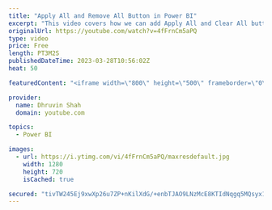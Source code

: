 ```yaml
---
title: "Apply All and Remove All Button in Power BI"
excerpt: "This video covers how we can add Apply All and Clear All buttons in Power BI report. This new feature is a game changer if you want improve your Power BI report performance. So, Let's get started!  Chapters: 00:00 Start 01:00 Different Ways to Apply All and Clear All 02:24 Perform Testing  #PowerBI #PowerBIDesktop"
originalUrl: https://youtube.com/watch?v=4fFrnCm5aPQ
type: video
price: Free
length: PT3M2S
publishedDateTime: 2023-03-28T10:56:02Z
heat: 50

featuredContent: "<iframe width=\"800\" height=\"500\" frameborder=\"0\" src=\"https://www.youtube.com/embed/4fFrnCm5aPQ\" allow=\"accelerometer; autoplay; encrypted-media; gyroscope; picture-in-picture\" allowfullscreen></iframe>"

provider:
  name: Dhruvin Shah
  domain: youtube.com

topics:
  - Power BI

images:
  - url: https://i.ytimg.com/vi/4fFrnCm5aPQ/maxresdefault.jpg
    width: 1280
    height: 720
    isCached: true

secured: "tivTW245Ej9xwXp26u7ZP+nKilXdG/+enbTJAO9LNzMcE8KTIdNqgq5MQsyx1Uu8lKIpm+TGQahYCDO8VgGZvwmyIWjCA6PrbBBV+rvaWWr5Uy1TcteUuRf99FRspt/gEjcnOirr/l/omugR2wNG5d+G65d/UL9oectEFSzld/Frn+IGlXOwRYKyNV++qh78lUFMmhACAB2an7cc++57gF3tTSFKIVN0zjA3xmHNdx1S9IIXDRp3HBrFOl3rZfDpqaueGDz5bWLFnkIYZzxCKk3Ux0XINdo1TOr6xTsYiPJARSFr6FyM8ECp7eydWua9VZct3LdrE7tpwixCu8Bc5YkmL7Xjfu88pxA4IfCDwAv1C1Jw32XjRliTOaLnFnJ0QaSe0VJMlLB7b7J/qHNFlJqkqp+siygYOiiMMZdTapY=;HXMkykkslvWNh4w3OfWXzw=="
---
```


